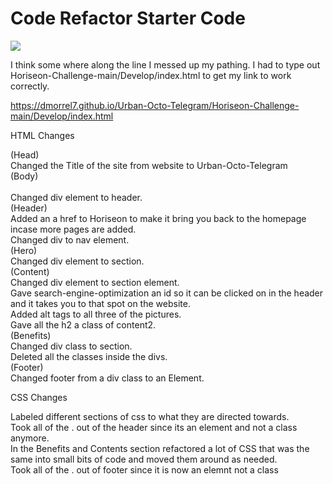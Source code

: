 # Code Refactor Starter Code

<img src="./assets/images/dalton-website.png" /> <br />




I think some where along the line I messed up my pathing. I had to type out Horiseon-Challenge-main/Develop/index.html to get my link to work correctly. <br />

<a href="https://dmorrel7.github.io/Urban-Octo-Telegram/Horiseon-Challenge-main/Develop/index.html">https://dmorrel7.github.io/Urban-Octo-Telegram/Horiseon-Challenge-main/Develop/index.html</a>

HTML Changes <br />

(Head) <br />
    Changed the Title of the site from website to Urban-Octo-Telegram <br />
(Body) <br />  
    Changed div element to header. <br />
    (Header) <br />
        Added an a href to Horiseon to make it bring you back to the homepage incase more pages are added. <br />
        Changed div to nav element. <br />
    (Hero) <br />
        Changed div element to section. <br />
    (Content) <br />
        Changed div element to section element. <br />
        Gave search-engine-optimization an id so it can be clicked on in the header and it takes you to that spot on the website. <br />
        Added alt tags to all three of the pictures. <br />
        Gave all the h2 a class of content2. <br />
    (Benefits) <br />
        Changed div class to section. <br />
        Deleted all the classes inside the divs. <br />
    (Footer) <br />
        Changed footer from a div class to an Element. <br />



CSS Changes <br />

Labeled different sections of css to what they are directed towards. <br />
Took all of the . out of the header since its an element and not a class anymore. <br />
In the Benefits and Contents section refactored a lot of CSS that was the same into small bits of code and moved them around as needed. <br />
Took all of the . out of footer since it is now an elemnt not a class <br />



